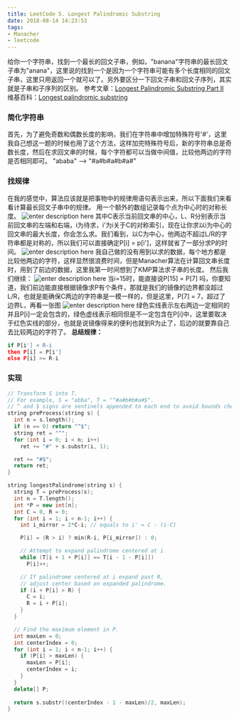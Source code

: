```yaml
---
title: LeetCode 5. Longest Palindromic Substring
date: 2018-08-14 14:23:53
tags:
- Manacher
- leetcode
---
```


给你一个字符串，找到一个最长的回文子串，例如，"banana"字符串的最长回文子串为"anana"，这里说的找到一个是因为一个字符串可能有多个长度相同的回文子串，这里只用返回一个就可以了。另外要区分一下回文子串和回文子序列，其实就是子串和子序列的区别。
参考文章：[Longest Palindromic Substring Part II](https://articles.leetcode.com/longest-palindromic-substring-part-ii/)
维基百科：[Longest palindromic substring](https://en.wikipedia.org/wiki/Longest_palindromic_substring)

<!--more-->

### 简化字符串

首先，为了避免奇数和偶数长度的影响，我们在字符串中增加特殊符号'#'，这里我自己想这一题的时候也用了这个方法，这样加完特殊符号后，新的字符串总是奇数长度，然后在求回文串的时候，每个字符都可以当做中间值，比较他两边的字符是否相同即可。
"ababa" --> "#a#b#a#b#a#"

### 找规律

在我的感觉中，算法应该就是把事物中的规律用语句表示出来，所以下面我们来看看计算最长回文子串中的规律。
用一个额外的数组记录每个点为中心时的对称长度。
![enter description here](https://image.zero22.top/palindrome_table1.png)
其中C表示当前回文串的中心，L、R分别表示当前回文串的左端和右端，i为待求，i'为i关于C的对称索引，现在让你求以i为中心的回文串的最大长度，你会怎么求。我们看到，以C为中心，他两边不超过L/R的字符串都是对称的，所以我们可以直接确定P[i] = p[i']，这样就省了一部分求P的时间。
![enter description here](https://image.zero22.top/palindrome_table2.png)
我自己做的没有用到以求的数据，每个地方都是比较他两边的字符，这样显然很浪费时间，但是Manacher算法在计算回文串长度时，用到了前边的数据，这里我第一时间想到了KMP算法求子串的长度。
然后我们继续：
![enter description here](https://image.zero22.top/palindrome_table3.png)
当i=15时，能直接说P[15] = P[7] 吗，你要知道，我们前边能直接根据镜像求P有个条件，那就是我们的镜像的边界都没超过L/R，也就是能确保C两边的字符串是一模一样的，但是这里，P[7] = 7，超过了边界L，再看一张图
![enter description here](https://image.zero22.top/palindrome_table4.png)
绿色实线表示左右两边一定相同的并且P[i]一定会包含的，绿色虚线表示相同但是不一定包含在P[i]中，这里要取决于红色实线的部分，也就是说镜像得来的便利也就到R为止了，后边的就要靠自己去比较两边的字符了。
**总结规律：**

``` python
if P[i'] < R-i
then P[i] = P[i']
else P[i] >= R-i
```

### 实现

``` c++
// Transform S into T.
// For example, S = "abba", T = "^#a#b#b#a#$".
// ^ and $ signs are sentinels appended to each end to avoid bounds checking
string preProcess(string s) {
  int n = s.length();
  if (n == 0) return "^$";
  string ret = "^";
  for (int i = 0; i < n; i++)
    ret += "#" + s.substr(i, 1);

  ret += "#$";
  return ret;
}

string longestPalindrome(string s) {
  string T = preProcess(s);
  int n = T.length();
  int *P = new int[n];
  int C = 0, R = 0;
  for (int i = 1; i < n-1; i++) {
    int i_mirror = 2*C-i; // equals to i' = C - (i-C)

    P[i] = (R > i) ? min(R-i, P[i_mirror]) : 0;

    // Attempt to expand palindrome centered at i
    while (T[i + 1 + P[i]] == T[i - 1 - P[i]])
      P[i]++;

    // If palindrome centered at i expand past R,
    // adjust center based on expanded palindrome.
    if (i + P[i] > R) {
      C = i;
      R = i + P[i];
    }
  }

  // Find the maximum element in P.
  int maxLen = 0;
  int centerIndex = 0;
  for (int i = 1; i < n-1; i++) {
    if (P[i] > maxLen) {
      maxLen = P[i];
      centerIndex = i;
    }
  }
  delete[] P;
  
  return s.substr((centerIndex - 1 - maxLen)/2, maxLen);
}
```